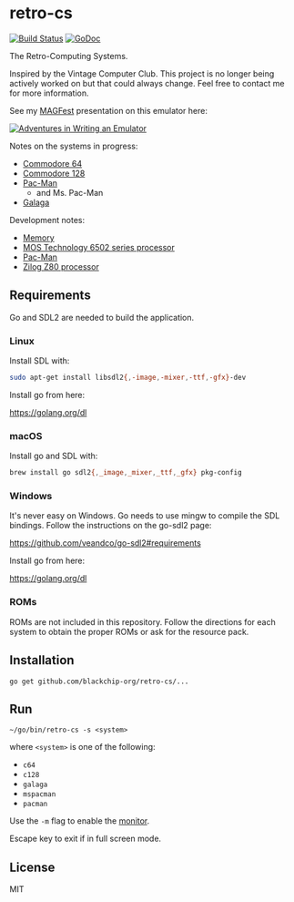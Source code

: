 # retro-cs

[![Build Status](https://travis-ci.com/blackchip-org/retro-cs.svg?branch=master)](https://travis-ci.com/blackchip-org/retro-cs) [![GoDoc](https://godoc.org/github.com/blackchip-org/retro-cs?status.svg)](https://godoc.org/github.com/blackchip-org/retro-cs)

The Retro-Computing Systems.

Inspired by the Vintage Computer Club. This project is no longer being actively
worked on but that could always change. Feel free to contact me for more
information.

See my [MAGFest](https://www.magfest.org/) presentation on this emulator here:

[![Adventures in Writing an Emulator](https://img.youtube.com/vi/kO0rGXFjIA8/0.jpg)](https://www.youtube.com/watch?v=kO0rGXFjIA8 "Adventures in Writing an Emulator")

Notes on the systems in progress:

- [Commodore 64](doc/c64.md)
- [Commodore 128](doc/c128.md)
- [Pac-Man](doc/pacman.md)
  - and Ms. Pac-Man
- [Galaga](doc/galaga.md)

Development notes:

- [Memory](doc/memory.md)
- [MOS Technology 6502 series processor](doc/m6502.md)
- [Pac-Man](https://github.com/blackchip-org/retro-cs/blob/master/doc/pacman.md#development-notes)
- [Zilog Z80 processor](doc/z80.md)

## Requirements

Go and SDL2 are needed to build the application.

### Linux

Install SDL with:

```bash
sudo apt-get install libsdl2{,-image,-mixer,-ttf,-gfx}-dev
```

Install go from here:

https://golang.org/dl

### macOS

Install go and SDL with:

```bash
brew install go sdl2{,_image,_mixer,_ttf,_gfx} pkg-config
```

### Windows

It's never easy on Windows. Go needs to use mingw to compile the SDL bindings. Follow the instructions on the go-sdl2 page:

https://github.com/veandco/go-sdl2#requirements

Install go from here:

https://golang.org/dl

### ROMs

ROMs are not included in this repository. Follow the directions for each system to obtain the proper ROMs or ask for the resource pack.


## Installation

```
go get github.com/blackchip-org/retro-cs/...
```

## Run

```
~/go/bin/retro-cs -s <system>
```

where `<system>` is one of the following:

- `c64`
- `c128`
- `galaga`
- `mspacman`
- `pacman`

Use the `-m` flag to enable the [monitor](doc/monitor.md).

Escape key to exit if in full screen mode.

## License

MIT
